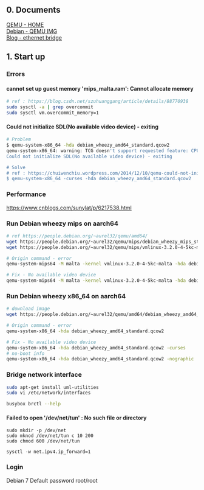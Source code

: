 ## 0. Documents
[QEMU - HOME](https://www.qemu.org/)  
[Debian - QEMU IMG](https://people.debian.org/~aurel32/qemu/)  
[Blog - ethernet bridge](https://www.pianshen.com/article/83761630009/)  


## 1. Start up

### Errors

#### cannot set up guest memory 'mips_malta.ram': Cannot allocate memory
```bash
# ref : https://blog.csdn.net/szuhuanggang/article/details/88770938
sudo sysctl -a | grep overcommit
sudo sysctl vm.overcommit_memory=1
```

#### Could not initialize SDL(No available video device) - exiting
```bash
# Problem
$ qemu-system-x86_64 -hda debian_wheezy_amd64_standard.qcow2
qemu-system-x86_64: warning: TCG doesn't support requested feature: CPUID.01H:ECX.vmx [bit 5]
Could not initialize SDL(No available video device) - exiting

# Solve
# ref : https://chuiwenchiu.wordpress.com/2014/12/10/qemu-could-not-initialize-sdlno-available-video-device-exiting/
$ qemu-system-x86_64 -curses -hda debian_wheezy_amd64_standard.qcow2
```

### Performance
https://www.cnblogs.com/sunylat/p/6217538.html



### Run Debian wheezy mips on aarch64
```bash
# ref https://people.debian.org/~aurel32/qemu/amd64/
wget https://people.debian.org/~aurel32/qemu/mips/debian_wheezy_mips_standard.qcow2
wget https://people.debian.org/~aurel32/qemu/mips/vmlinux-3.2.0-4-5kc-malta

# Origin command - error
qemu-system-mips64 -M malta -kernel vmlinux-3.2.0-4-5kc-malta -hda debian_wheezy_mips_standard.qcow2 -append "root=/dev/sda1 console=tty0"

# Fix - No available video device
qemu-system-mips64 -M malta -kernel vmlinux-3.2.0-4-5kc-malta -hda debian_wheezy_mips_standard.qcow2 -append "root=/dev/sda1 console=tty0" -curses
```

### Run Debian wheezy x86_64 on aarch64
```bash
# download image
wget https://people.debian.org/~aurel32/qemu/amd64/debian_wheezy_amd64_standard.qcow2

# Origin command - error
qemu-system-x86_64 -hda debian_wheezy_amd64_standard.qcow2

# Fix - No available video device
qemu-system-x86_64 -hda debian_wheezy_amd64_standard.qcow2 -curses
# no-boot info
qemu-system-x86_64 -hda debian_wheezy_amd64_standard.qcow2 -nographic
```

### Bridge network interface
```bash
sudo apt-get install uml-utilities 
sudo vi /etc/network/interfaces
```
```bash
busybox brctl --help

```

#### Failed to open '/dev/net/tun' : No such file or directory
```
sudo mkdir -p /dev/net
sudo mknod /dev/net/tun c 10 200
sudo chmod 600 /dev/net/tun
```

```
sysctl -w net.ipv4.ip_forward=1
```

### Login
Debian 7 Default password
root/root

